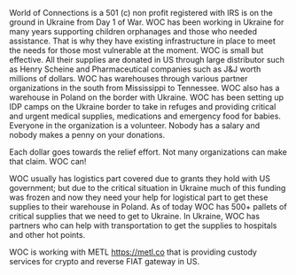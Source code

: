World of Connections is a 501 (c) non profit registered with IRS is on the ground in Ukraine from Day 1 of War. WOC has been working in Ukraine for many years supporting children orphanages and those who needed assistance. That is why they have existing infrastructure in place to meet the needs for those most vulnerable at the moment.  WOC is small but effective.  All their supplies are donated in US through large distributor such as Henry Scheine and Pharmaceutical companies such as J&J worth millions of dollars. WOC has warehouses through various partner organizations in the south from Mississippi to Tennessee.  WOC also has a warehouse in Poland on the border with Ukraine. WOC has been setting up IDP camps on the Ukraine border to take in refuges and providing critical and urgent medical supplies, medications and emergency food for babies.  Everyone in the organization is a volunteer.  Nobody has a salary and nobody makes a penny on your donations. 

Each dollar goes towards the relief effort.  Not many organizations can make that claim. WOC can!  

WOC usually has logistics part covered due to grants they hold with US government; but due to the critical situation in Ukraine much of this funding was frozen and now they need your help for logistical part to get these supplies to their warehouse in Poland. As of today WOC has 500+ pallets of critical supplies that we need to get to Ukraine. In Ukraine, WOC has partners who can help with transportation to get the supplies to hospitals and other hot points.

WOC is working with METL https://metl.co that is providing custody services for crypto and reverse FIAT gateway in US. 
